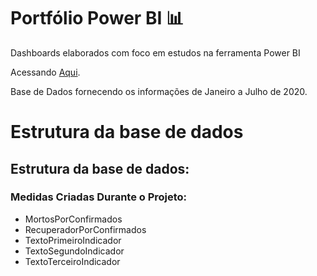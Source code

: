 # Portfólio Power BI 📊

Dashboards elaborados com foco em estudos na ferramenta Power BI

Acessando [Aqui](https://app.powerbi.com/view?r=eyJrIjoiZjcxMDA4M2ItYjRiOS00YmM4LTliZWItMGZmN2QyOTM0YjFmIiwidCI6IjMxYmM0MmM1LTIwMzAtNDVkNC1hYzBlLWYxZDY4M2VmYjZlZiJ9).

Base de Dados fornecendo os informações de Janeiro a Julho de 2020.

# Estrutura da base de dados

## Estrutura da base de dados:

### Medidas Criadas Durante o Projeto:
- MortosPorConfirmados
- RecuperadorPorConfirmados
- TextoPrimeiroIndicador
- TextoSegundoIndicador
- TextoTerceiroIndicador
